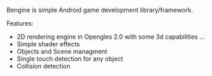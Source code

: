 Bengine is simple Android game development library/framework. 

Features:

- 2D rendering engine in Opengles 2.0 with some 3d capabilities ...
- Simple shader effects
- Objects and Scene managment
- Single touch detection for any object
- Collision detection
